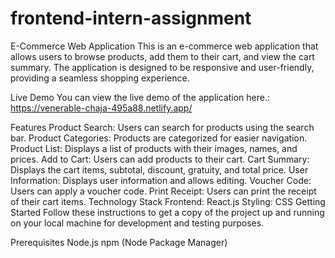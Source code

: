 # frontend-intern-assignment
E-Commerce Web Application
This is an e-commerce web application that allows users to browse products, add them to their cart, and view the cart summary. The application is designed to be responsive and user-friendly, providing a seamless shopping experience.

Live Demo
You can view the live demo of the application here.: https://venerable-chaja-495a88.netlify.app/

Features
Product Search: Users can search for products using the search bar.
Product Categories: Products are categorized for easier navigation.
Product List: Displays a list of products with their images, names, and prices.
Add to Cart: Users can add products to their cart.
Cart Summary: Displays the cart items, subtotal, discount, gratuity, and total price.
User Information: Displays user information and allows editing.
Voucher Code: Users can apply a voucher code.
Print Receipt: Users can print the receipt of their cart items.
Technology Stack
Frontend: React.js
Styling: CSS
Getting Started
Follow these instructions to get a copy of the project up and running on your local machine for development and testing purposes.

Prerequisites
Node.js
npm (Node Package Manager)
